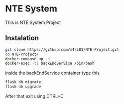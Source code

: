 # NTE System  
This is NTE System Project
## Instalation  
```bash
git clone https://github.com/m4ri01/NTE-Project.git
cd NTE-Project/
docker-compose up -d
docker-exec -ti backEndService /bin/bash
```  
inside the backEndService container type this
```bash
flask db migrate
flask db upgrade
```  

After that exit using CTRL+C